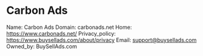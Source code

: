 
# Carbon Ads

Name: Carbon Ads
Domain: carbonads.net
Home: https://www.carbonads.net/
Privacy_policy: https://www.buysellads.com/about/privacy
Email: support@buysellads.com
Owned_by: BuySellAds.com
